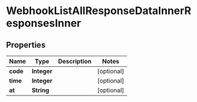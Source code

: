 

# WebhookListAllResponseDataInnerResponsesInner


## Properties

| Name | Type | Description | Notes |
|------------ | ------------- | ------------- | -------------|
|**code** | **Integer** |  |  [optional] |
|**time** | **Integer** |  |  [optional] |
|**at** | **String** |  |  [optional] |



